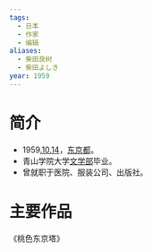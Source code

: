 ```yaml
---
tags:
  - 日本
  - 作家
  - 编辑
aliases:
  - 柴田良树
  - 柴田よしき
year: 1959
---
```

# 简介

- 1959[.10.14](2024-10-14.md)，[东京都](东京都.md)。
- 青山学院大学[文学部](文学部.md)毕业。
- 曾就职于医院、服装公司、出版社。
# 主要作品

《桃色东京塔》